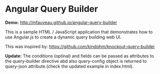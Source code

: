 Angular Query Builder
======================

**Demo:** http://mfauveau.github.io/angular-query-builder

This is a sample HTML / JavaScript application that demonstrates how to use
Angular.js to create a dynamic query building web UI.

This was inspired by: https://github.com/kindohm/knockout-query-builder

**Update:** The conditions (optinal) and fields can be passed as attributes to the query-builder directive abd also query-config object is returned to query-json attribute.(check the updated example in index.html).
